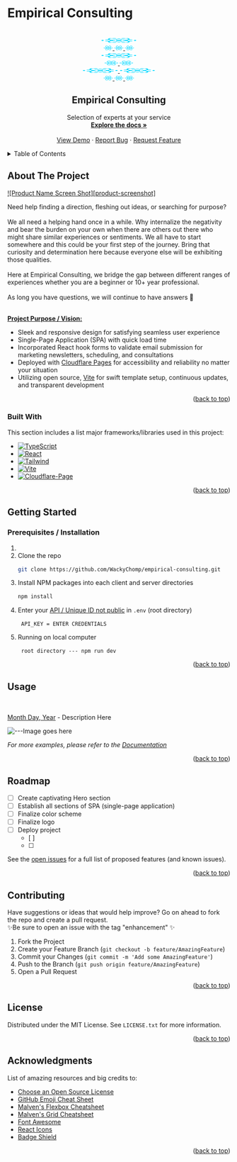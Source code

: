 # Empirical Consulting


<!-- PROJECT LOGO -->
<br />
<div align="center" id='readme-top' stylre='border-radius 50%'>
  <a href="https://github.com/WackyChomp/empirical-consulting">
    <img src="./src/assets/react.svg" alt="Logo" width="80" height="10">
    <br>
    <img src="./src/assets/react.svg" alt="Logo" width="20" height="10">
    <img src="./src/assets/react.svg" alt="Logo" width="20" height="10">
    <img src="./src/assets/react.svg" alt="Logo" width="20" height="10">
    <br>
    <img src="./src/assets/react.svg" alt="Logo" width="80" height="10">
    <!-- LINE OF SEPARATION -->
    <br>
    <img src="./src/assets/react.svg" alt="Logo" width="30" height="10">
    <img src="./src/assets/react.svg" alt="Logo" width="30" height="10">
    <br>
    <img src="./src/assets/react.svg" alt="Logo" width="80" height="10">
    <img src="./src/assets/react.svg" alt="Logo" width="80" height="10">
    <br>
    <img src="./src/assets/react.svg" alt="Logo" width="20" height="10">
    <img src="./src/assets/react.svg" alt="Logo" width="20" height="10">
    <img src="./src/assets/react.svg" alt="Logo" width="20" height="10">
  </a>

  <h2 align="center" id='readme-top'>Empirical Consulting</h2>

  <p align="center">
    Selection of experts at your service
    <br />
    <a href="https://github.com/WackyChomp/empirical-consulting"><strong>Explore the docs »</strong></a>
    <br />
    <br />
    <a href="https://github.com/WackyChomp/empirical-consulting">View Demo</a>
    ·
    <a href="https://github.com/WackyChomp/empirical-consulting/issues">Report Bug</a>
    ·
    <a href="https://github.com/WackyChomp/empirical-consulting/issues">Request Feature</a>
  </p>
</div>



<!-- TABLE OF CONTENTS -->
<details>
  <summary>Table of Contents</summary>
  <ol>
    <li>
      <a href="#about-the-project">About The Project</a>
      <ul>
        <li><a href="#built-with">Built With</a></li>
      </ul>
    </li>
    <li>
      <a href="#getting-started">Getting Started</a>
      <ul>
        <li><a href="#prerequisites-installation">Prerequisites / Installation</a></li>
      </ul>
    </li>
    <li><a href="#usage">Usage</a></li>
    <li><a href="#roadmap">Roadmap</a></li>
    <li><a href="#contributing">Contributing</a></li>
    <li><a href="#license">License</a></li>
    <li><a href="#acknowledgments">Acknowledgments</a></li>
  </ol>
</details>



<!-- ABOUT THE PROJECT -->
## About The Project

[![Product Name Screen Shot][product-screenshot]](https://example.com)

Need help finding a direction, fleshing out ideas, or searching for purpose?
<br><br>
We all need a helping hand once in a while. Why internalize the negativity and bear the burden on your own when there are others out there who might share similar experiences or sentiments. We all have to start somewhere and this could be your first step of the journey. Bring that curiosity and determination here because everyone else will be exhibiting those qualities.
<br><br>
Here at Empirical Consulting, we bridge the gap between different ranges of experiences whether you are a beginner or 10+ year professional.
<br><br>
As long you have questions, we will continue to have answers 🔎
<br><br>

<u><b>Project Purpose / Vision:</b></u>
* Sleek and responsive design for satisfying seamless user experience
* Single-Page Application (SPA) with quick load time
* Incorporated React hook forms to validate email submission for marketing newsletters, scheduling, and consultations
* Deployed with <u>Cloudflare Pages</u> for accessibility and reliability no matter your situation
* Utilizing open source, <u>Vite</u> for swift template setup, continuous updates, and transparent development

<p align="right">(<a href="#readme-top">back to top</a>)</p>



### Built With

This section includes a list major frameworks/libraries used in this project:

* [![TypeScript][TypeScript]][TypeScript-url]
* [![React][React.js]][React-url]
* [![Tailwind][Tailwind.css]][Tailwind-url]
* [![Vite][Vite]][Vite-url]
* [![Cloudflare-Page][Cloudflare-Page]][Cloudflare-Page-url]


<p align="right">(<a href="#readme-top">back to top</a>)</p>



<!-- GETTING STARTED -->
## Getting Started

### Prerequisites / Installation

1. 
2. Clone the repo
   ```sh
   git clone https://github.com/WackyChomp/empirical-consulting.git
   ```
3. Install NPM packages into each client and server directories
   ```sh
   npm install
   ```
4. Enter your <u>API / Unique ID not public</u> in `.env` (root directory)
   ```
    API_KEY = ENTER CREDENTIALS
   ```
5. Running on local computer
   ```
    root directory --- npm run dev
   ```

<p align="right">(<a href="#readme-top">back to top</a>)</p>



<!-- USAGE EXAMPLES -->
## Usage

<br>
<p><u>Month Day, Year</u> - Description Here</p>
<img src="./src/assets/" alt='---Image goes here' />


_For more examples, please refer to the [Documentation](https://example.com)_

<p align="right">(<a href="#readme-top">back to top</a>)</p>



<!-- ROADMAP -->
## Roadmap

- [ ] Create captivating Hero section
- [ ] Establish all sections of SPA (single-page application)
- [ ] Finalize color scheme
- [ ] Finalize logo
- [ ] Deploy project
    - [ ] 
    - [ ] 

See the [open issues](https://github.com/WackyChomp/empirical-consulting/issues) for a full list of proposed features (and known issues).

<p align="right">(<a href="#readme-top">back to top</a>)</p>



<!-- CONTRIBUTING -->
## Contributing

Have suggestions or ideas that would help improve? Go on ahead to fork the repo and create a pull request. 
<br>
✨Be sure to open an issue with the tag "enhancement" ✨

1. Fork the Project
2. Create your Feature Branch (`git checkout -b feature/AmazingFeature`)
3. Commit your Changes (`git commit -m 'Add some AmazingFeature'`)
4. Push to the Branch (`git push origin feature/AmazingFeature`)
5. Open a Pull Request

<p align="right">(<a href="#readme-top">back to top</a>)</p>



<!-- LICENSE -->
## License

Distributed under the MIT License. See `LICENSE.txt` for more information.

<p align="right">(<a href="#readme-top">back to top</a>)</p>




<!-- ACKNOWLEDGMENTS -->
## Acknowledgments

List of amazing resources and big credits to: 

* [Choose an Open Source License](https://choosealicense.com)
* [GitHub Emoji Cheat Sheet](https://www.webpagefx.com/tools/emoji-cheat-sheet)
* [Malven's Flexbox Cheatsheet](https://flexbox.malven.co/)
* [Malven's Grid Cheatsheet](https://grid.malven.co/)
* [Font Awesome](https://fontawesome.com)
* [React Icons](https://react-icons.github.io/react-icons/search)
* [Badge Shield](https://dev.to/envoy_/150-badges-for-github-pnk)

<p align="right">(<a href="#readme-top">back to top</a>)</p>



<!-- MARKDOWN LINKS & IMAGES -->
<!-- https://www.markdownguide.org/basic-syntax/#reference-style-links -->

[Next.js]: https://img.shields.io/badge/next.js-000000?style=for-the-badge&logo=nextdotjs&logoColor=white
[Next-url]: https://nextjs.org/
[Bootstrap]: https://img.shields.io/badge/Bootstrap-563D7C?style=for-the-badge&logo=bootstrap&logoColor=white
[Bootstrap-url]:https://getbootstrap.com
[TypeScript]: https://img.shields.io/badge/TypeScript-007ACC?style=for-the-badge&logo=typescript&logoColor=white
[TypeScript-url]: https://www.typescriptlang.org/
[JavaScript]: https://img.shields.io/badge/JavaScript-323330?style=for-the-badge&logo=javascript&logoColor=F7DF1E
[JavaScript-url]: https://www.javascript.com/


[MongoDB]:https://img.shields.io/badge/MongoDB-4EA94B?style=for-the-badge&logo=mongodb&logoColor=white
[MongoDB-url]: https://www.mongodb.com/
[Express.js]: https://img.shields.io/badge/Express.js-404D59?style=for-the-badge
[Express-url]: https://expressjs.com/
[React.js]: https://img.shields.io/badge/React-20232A?style=for-the-badge&logo=react&logoColor=61DAFB
[React-url]: https://reactjs.org/
[Node.js]: https://img.shields.io/badge/Node.js-43853D?style=for-the-badge&logo=node.js&logoColor=white
[Node-url]: https://nodejs.org/en/
[Tailwind.css]: https://img.shields.io/badge/Tailwind_CSS-38B2AC?style=for-the-badge&logo=tailwind-css&logoColor=white
[Tailwind-url]: https://tailwindcss.com/

[Vite]: https://img.shields.io/badge/Vite-9933CC?style=for-the-badge&logo=Vite&logoColor=gold
[Vite-url]: https://vitejs.dev/

[Cloudflare-Page]: https://img.shields.io/badge/Cloudflare-F38020?style=for-the-badge&logo=Cloudflare&logoColor=white
[Cloudflare-Page-url]: https://pages.cloudflare.com/

<!-- 
* [![][]][]

[]:
[-url]:
-->





